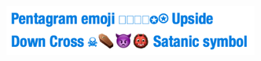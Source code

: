 ![Pentagram emoji upside down cross satanic symbol](https://github.com/DollgirlMonster/DollgirlMonster/blob/main/evil.png?raw=true)

